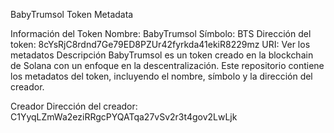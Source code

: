 BabyTrumsol Token Metadata

Información del Token
Nombre: BabyTrumsol
Símbolo: BTS
Dirección del token: 8cYsRjC8rdnd7Ge79ED8PZUr42fyrkda41ekiR8229mz
URI: Ver los metadatos
Descripción
BabyTrumsol es un token creado en la blockchain de Solana con un enfoque en la descentralización. Este repositorio contiene los metadatos del token, incluyendo el nombre, símbolo y la dirección del creador.

Creador
Dirección del creador: C1YyqLZmWa2eziRRgcPYQATqa27vSv2r3t4gov2LwLjk
